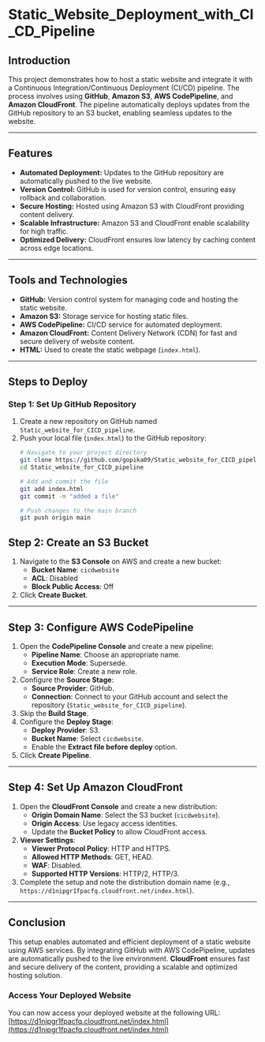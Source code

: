 # Static_Website_Deployment_with_CI_CD_Pipeline

## **Introduction**

This project demonstrates how to host a static website and integrate it with a Continuous Integration/Continuous Deployment (CI/CD) pipeline. The process involves using **GitHub**, **Amazon S3**, **AWS CodePipeline**, and **Amazon CloudFront**. The pipeline automatically deploys updates from the GitHub repository to an S3 bucket, enabling seamless updates to the website.

---

## **Features**

- **Automated Deployment:** Updates to the GitHub repository are automatically pushed to the live website.
- **Version Control:** GitHub is used for version control, ensuring easy rollback and collaboration.
- **Secure Hosting:** Hosted using Amazon S3 with CloudFront providing content delivery.
- **Scalable Infrastructure:** Amazon S3 and CloudFront enable scalability for high traffic.
- **Optimized Delivery:** CloudFront ensures low latency by caching content across edge locations.

---

## **Tools and Technologies**

- **GitHub:** Version control system for managing code and hosting the static website.
- **Amazon S3:** Storage service for hosting static files.
- **AWS CodePipeline:** CI/CD service for automated deployment.
- **Amazon CloudFront:** Content Delivery Network (CDN) for fast and secure delivery of website content.
- **HTML:** Used to create the static webpage (`index.html`).

---

## **Steps to Deploy**  

### **Step 1: Set Up GitHub Repository**  

1. Create a new repository on GitHub named `Static_website_for_CICD_pipeline`.  
2. Push your local file (`index.html`) to the GitHub repository:  
   ```bash
   # Navigate to your project directory
   git clone https://github.com/gopika09/Static_website_for_CICD_pipeline.git
   cd Static_website_for_CICD_pipeline

   # Add and commit the file
   git add index.html
   git commit -m "added a file"

   # Push changes to the main branch
   git push origin main

## Step 2: Create an S3 Bucket

1. Navigate to the **S3 Console** on AWS and create a new bucket:
    - **Bucket Name**: `cicdwebsite`
    - **ACL**: Disabled
    - **Block Public Access**: Off
2. Click **Create Bucket**.

---

## Step 3: Configure AWS CodePipeline

1. Open the **CodePipeline Console** and create a new pipeline:
    - **Pipeline Name**: Choose an appropriate name.
    - **Execution Mode**: Supersede.
    - **Service Role**: Create a new role.
2. Configure the **Source Stage**:
    - **Source Provider**: GitHub.
    - **Connection**: Connect to your GitHub account and select the repository (`Static_website_for_CICD_pipeline`).
3. Skip the **Build Stage**.
4. Configure the **Deploy Stage**:
    - **Deploy Provider**: S3.
    - **Bucket Name**: Select `cicdwebsite`.
    - Enable the **Extract file before deploy** option.
5. Click **Create Pipeline**.

---

## Step 4: Set Up Amazon CloudFront

1. Open the **CloudFront Console** and create a new distribution:
    - **Origin Domain Name**: Select the S3 bucket (`cicdwebsite`).
    - **Origin Access**: Use legacy access identities.
    - Update the **Bucket Policy** to allow CloudFront access.
2. **Viewer Settings**:
    - **Viewer Protocol Policy**: HTTP and HTTPS.
    - **Allowed HTTP Methods**: GET, HEAD.
    - **WAF**: Disabled.
    - **Supported HTTP Versions**: HTTP/2, HTTP/3.
3. Complete the setup and note the distribution domain name (e.g., `https://d1nipgr1fpacfq.cloudfront.net/index.html`).

---

## Conclusion

This setup enables automated and efficient deployment of a static website using AWS services. By integrating GitHub with AWS CodePipeline, updates are automatically pushed to the live environment. **CloudFront** ensures fast and secure delivery of the content, providing a scalable and optimized hosting solution.

### Access Your Deployed Website

You can now access your deployed website at the following URL:  
[https://d1nipgr1fpacfq.cloudfront.net/index.html](https://d1nipgr1fpacfq.cloudfront.net/index.html)
